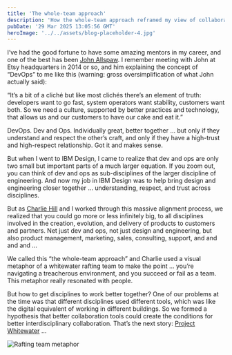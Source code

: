```yaml
---
title: 'The whole-team approach'
description: 'How the whole-team approach reframed my view of collaboration—uniting disciplines across IBM through trust, shared tools, and a rafting metaphor.'
pubDate: '29 Mar 2025 13:05:56 GMT'
heroImage: '../../assets/blog-placeholder-4.jpg'
---
```


I’ve had the good fortune to have some amazing mentors in my career, and one of the best has been [John Allspaw](https://www.linkedin.com/in/jallspaw/). I remember meeting with John at Etsy headquarters in 2014 or so, and him explaining the concept of “DevOps” to me like this (warning: gross oversimplification of what John actually said):

“It’s a bit of a cliché but like most clichés there’s an element of truth: developers want to go fast, system operators want stability, customers want both. So we need a culture, supported by better practices and technology, that allows us and our customers to have our cake and eat it.”

DevOps. Dev and Ops. Individually great, better together … but only if they understand and respect the other’s craft, and only if they have a high-trust and high-respect relationship. Got it and makes sense.

But when I went to IBM Design, I came to realize that dev and ops are only two small but important parts of a much larger equation. If you zoom out, you can think of dev and ops as sub-disciplines of the larger discipline of engineering. And now my job in IBM Design was to help bring design and engineering closer together … understanding, respect, and trust across disciplines.

But as [Charlie Hill](https://www.linkedin.com/in/charliehill/) and I worked through this massive alignment process, we realized that you could go more or less infinitely big, to all disciplines involved in the creation, evolution, and delivery of products to customers and partners. Net just dev and ops, not just design and engineering, but also product management, marketing, sales, consulting, support, and and and and …

We called this “the whole-team approach” and Charlie used a visual metaphor of a whitewater rafting team to make the point … you’re navigating a treacherous environment, and you succeed or fail as a team. This metaphor really resonated with people.

But how to get disciplines to work better together? One of our problems at the time was that different disciplines used different tools, which was like the digital equivalent of working in different buildings. So we formed a hypothesis that better collaboration tools could create the conditions for better interdisciplinary collaboration. That’s the next story: [Project Whitewater](../strategy-08-project-whitewater/) …

![Rafting team metaphor](/astro/images/strategy-07/whitewater-rafting.jpg)
